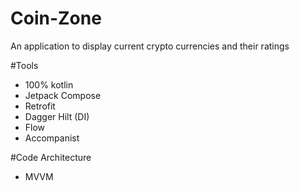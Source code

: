 # Coin-Zone
An application to display current crypto currencies and their ratings

#Tools
- 100% kotlin
- Jetpack Compose
- Retrofit
- Dagger Hilt (DI)
- Flow
- Accompanist

#Code Architecture
- MVVM

